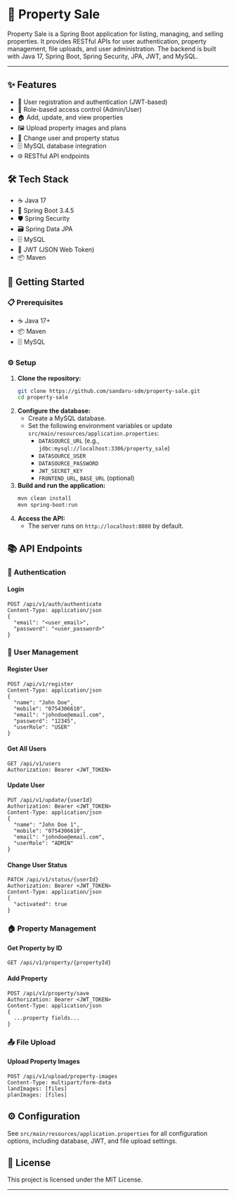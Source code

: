 
# 🏡 Property Sale

Property Sale is a Spring Boot application for listing, managing, and selling properties. It provides RESTful APIs for user authentication, property management, file uploads, and user administration. The backend is built with Java 17, Spring Boot, Spring Security, JPA, JWT, and MySQL.

---

## ✨ Features

- 👤 User registration and authentication (JWT-based)
- 🔐 Role-based access control (Admin/User)
- 🏠 Add, update, and view properties
- 🖼️ Upload property images and plans
- 🔄 Change user and property status
- 🗄️ MySQL database integration
- 🌐 RESTful API endpoints

## 🛠️ Tech Stack

- ☕ Java 17
- 🧰 Spring Boot 3.4.5
- 🛡️ Spring Security
- 🗃️ Spring Data JPA
- 🗄️ MySQL
- 🔑 JWT (JSON Web Token)
- 📦 Maven

## 🚀 Getting Started

### 📋 Prerequisites

- ☕ Java 17+
- 📦 Maven
- 🗄️ MySQL

### ⚙️ Setup

1. **Clone the repository:**
   ```sh
   git clone https://github.com/sandaru-sdm/property-sale.git
   cd property-sale
   ```
2. **Configure the database:**
   - Create a MySQL database.
   - Set the following environment variables or update `src/main/resources/application.properties`:
     - `DATASOURCE_URL` (e.g., `jdbc:mysql://localhost:3306/property_sale`)
     - `DATASOURCE_USER`
     - `DATASOURCE_PASSWORD`
     - `JWT_SECRET_KEY`
     - `FRONTEND_URL`, `BASE_URL` (optional)
3. **Build and run the application:**
   ```sh
   mvn clean install
   mvn spring-boot:run
   ```
4. **Access the API:**
   - The server runs on `http://localhost:8080` by default.

## 📚 API Endpoints

### 🔑 Authentication

#### Login
```http
POST /api/v1/auth/authenticate
Content-Type: application/json
{
  "email": "<user_email>",
  "password": "<user_password>"
}
```

### 👥 User Management

#### Register User
```http
POST /api/v1/register
Content-Type: application/json
{
  "name": "John Doe",
  "mobile": "0754306610",
  "email": "johndoe@email.com",
  "password": "12345",
  "userRole": "USER"
}
```

#### Get All Users
```http
GET /api/v1/users
Authorization: Bearer <JWT_TOKEN>
```

#### Update User
```http
PUT /api/v1/update/{userId}
Authorization: Bearer <JWT_TOKEN>
Content-Type: application/json
{
  "name": "John Doe 1",
  "mobile": "0754306610",
  "email": "johndoe@email.com",
  "userRole": "ADMIN"
}
```

#### Change User Status
```http
PATCH /api/v1/status/{userId}
Authorization: Bearer <JWT_TOKEN>
Content-Type: application/json
{
  "activated": true
}
```

### 🏠 Property Management

#### Get Property by ID
```http
GET /api/v1/property/{propertyId}
```

#### Add Property
```http
POST /api/v1/property/save
Authorization: Bearer <JWT_TOKEN>
Content-Type: application/json
{
  ...property fields...
}
```

### 📤 File Upload

#### Upload Property Images
```http
POST /api/v1/upload/property-images
Content-Type: multipart/form-data
landImages: [files]
planImages: [files]
```

## ⚙️ Configuration

See `src/main/resources/application.properties` for all configuration options, including database, JWT, and file upload settings.

## 📄 License

This project is licensed under the MIT License.

---
